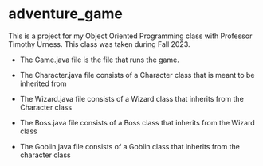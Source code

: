 # adventure_game
This is a project for my Object Oriented Programming class with Professor Timothy Urness. This class was taken during Fall 2023.

* The Game.java file is the file that runs the game. 

* The Character.java file consists of a Character class that is meant to be inherited from
  
* The Wizard.java file consists of a Wizard class that inherits from the Character class

* The Boss.java file consists of a Boss class that inherits from the Wizard class
  
* The Goblin.java file consists of a Goblin class that inherits from the character class
